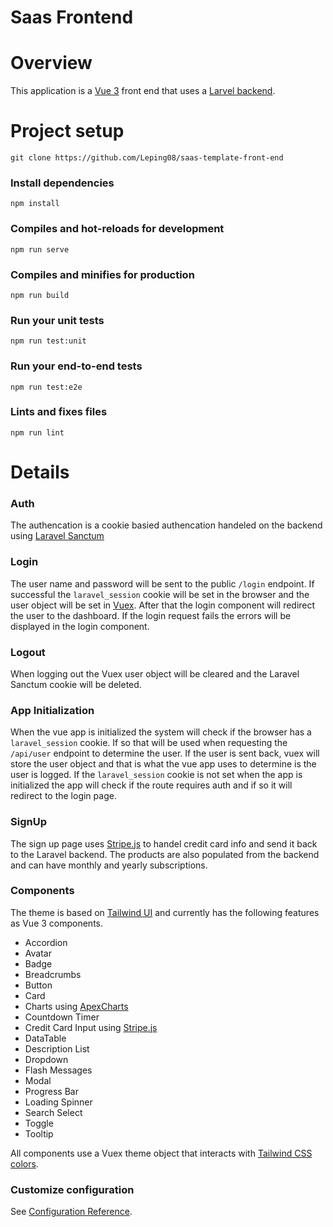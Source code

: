 # Saas Frontend

# Overview

This application is a [Vue 3](https://vuejs.org/) front end that uses a [Larvel backend](https://github.com/Leping08/saas-template-back-end).


# Project setup
```
git clone https://github.com/Leping08/saas-template-front-end
```

### Install dependencies
```
npm install
```

### Compiles and hot-reloads for development
```
npm run serve
```

### Compiles and minifies for production
```
npm run build
```

### Run your unit tests
```
npm run test:unit
```

### Run your end-to-end tests
```
npm run test:e2e
```

### Lints and fixes files
```
npm run lint
```

# Details

### Auth

The authencation is a cookie basied authencation handeled on the backend using [Laravel Sanctum](https://laravel.com/docs/master/sanctum)

### Login

The user name and password will be sent to the public `/login` endpoint. If successful the `laravel_session` cookie will be set in the browser and the user object will be set in [Vuex](https://vuex.vuejs.org/). After that the login component will redirect the user to the dashboard. If the login request fails the errors will be displayed in the login component.

### Logout

When logging out the Vuex user object will be cleared and the Laravel Sanctum cookie will be deleted.

### App Initialization

When the vue app is initialized the system will check if the browser has a `laravel_session` cookie. If so that will be used when requesting the `/api/user` endpoint to determine the user. If the user is sent back, vuex will store the user object and that is what the vue app uses to determine is the user is logged. If the `laravel_session` cookie is not set when the app is initialized the app will check if the route requires auth and if so it will redirect to the login page.

### SignUp

The sign up page uses [Stripe.js](https://stripe.com/docs/js) to handel credit card info and send it back to the Laravel backend. The products are also populated from the backend and can have monthly and yearly subscriptions.

### Components

The theme is based on [Tailwind UI](https://tailwindui.com/) and currently has the following features as Vue 3 components.

- Accordion
- Avatar
- Badge
- Breadcrumbs
- Button
- Card
- Charts using [ApexCharts](https://apexcharts.com/)
- Countdown Timer
- Credit Card Input using [Stripe.js](https://stripe.com/docs/js)
- DataTable
- Description List
- Dropdown
- Flash Messages
- Modal
- Progress Bar
- Loading Spinner
- Search Select
- Toggle
- Tooltip

All components use a Vuex theme object that interacts with [Tailwind CSS colors](https://tailwindcss.com/docs/background-color).

### Customize configuration
See [Configuration Reference](https://cli.vuejs.org/config/).
